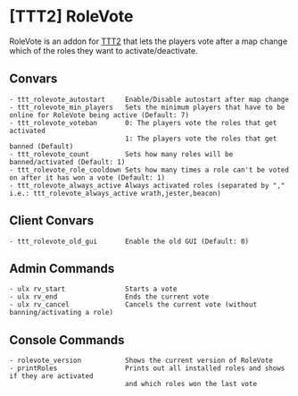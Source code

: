 # [TTT2] RoleVote

RoleVote is an addon for [TTT2](https://github.com/TTT-2/TTT2) that lets the players vote after a map change which of the roles they want to activate/deactivate.

## Convars

```
- ttt_rolevote_autostart     Enable/Disable autostart after map change
- ttt_rolevote_min_players   Sets the minimum players that have to be online for RoleVote being active (Default: 7)
- ttt_rolevote_voteban       0: The players vote the roles that get activated
                             1: The players vote the roles that get banned (Default)
- ttt_rolevote_count         Sets how many roles will be banned/activated (Default: 1)
- ttt_rolevote_role_cooldown Sets how many times a role can't be voted on after it has won a vote (Default: 1)
- ttt_rolevote_always_active Always activated roles (separated by "," i.e.: ttt_rolevote_always_active wrath,jester,beacon)
```

## Client Convars

```
- ttt_rolevote_old_gui       Enable the old GUI (Default: 0)
```

## Admin Commands

```
- ulx rv_start               Starts a vote
- ulx rv_end                 Ends the current vote
- ulx rv_cancel              Cancels the current vote (without banning/activating a role)
```

## Console Commands

```
- rolevote_version           Shows the current version of RoleVote
- printRoles                 Prints out all installed roles and shows if they are activated
                             and which roles won the last vote
```
